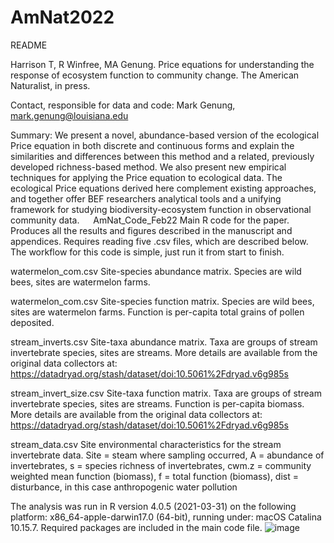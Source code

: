 # AmNat2022

README 

Harrison T, R Winfree, MA Genung. Price equations for understanding the response of ecosystem function to community change. The American Naturalist, in press.

Contact, responsible for data and code: Mark Genung, mark.genung@louisiana.edu

Summary: We present a novel, abundance-based version of the ecological Price equation in both discrete and continuous forms and explain the similarities and differences between this method and a related, previously developed richness-based method. We also present new empirical techniques for applying the Price equation to ecological data. The ecological Price equations derived here complement existing approaches, and together offer BEF researchers analytical tools and a unifying framework for studying biodiversity-ecosystem function in observational community data.
 
AmNat_Code_Feb22
Main R code for the paper. Produces all the results and figures described in the manuscript and appendices. Requires reading five .csv files, which are described below. The workflow for this code is simple, just run it from start to finish.

watermelon_com.csv
Site-species abundance matrix. Species are wild bees, sites are watermelon farms.

watermelon_com.csv
Site-species function matrix. Species are wild bees, sites are watermelon farms. Function is per-capita total grains of pollen deposited.

stream_inverts.csv
Site-taxa abundance matrix. Taxa are groups of stream invertebrate species, sites are streams. More details are available from the original data collectors at: https://datadryad.org/stash/dataset/doi:10.5061%2Fdryad.v6g985s

stream_invert_size.csv
Site-taxa function matrix. Taxa are groups of stream invertebrate species, sites are streams. Function is per-capita biomass. More details are available from the original data collectors at: https://datadryad.org/stash/dataset/doi:10.5061%2Fdryad.v6g985s

stream_data.csv
Site environmental characteristics for the stream invertebrate data. Site = steam where sampling occurred, A = abundance of invertebrates, s = species richness of invertebrates, cwm.z = community weighted mean function (biomass), f = total function (biomass), dist = disturbance, in this case anthropogenic water pollution

The analysis was run in R version 4.0.5 (2021-03-31) on the following platform: x86_64-apple-darwin17.0 (64-bit), running under: macOS Catalina 10.15.7. Required packages are included in the main code file.
![image](https://user-images.githubusercontent.com/8396183/153960351-3f0ac71c-7e46-4e4e-8fca-389798ab7069.png)

